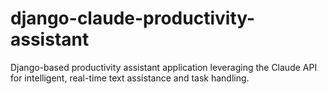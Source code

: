 # django-claude-productivity-assistant
Django-based productivity assistant application leveraging the Claude API for intelligent, real-time text assistance and task handling.
